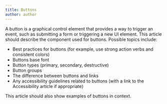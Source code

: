 ```yaml
---
title: Buttons
author: author
---
```


A button is a graphical control element that provides a way to trigger an event, such as submitting a form or triggering a new UI element. This article should describe the component used for buttons. Possible topics include:

* Best practices for buttons (for example, use strong action verbs and consistent colors)
* Buttons base font
* Button types (primary, secondary, destructive)
* Button groups
* The difference between buttons and links
* Any accessibility guidelines related to buttons (with a link to the Accessibility article if appropriate)

This article should also show examples of buttons in context.
